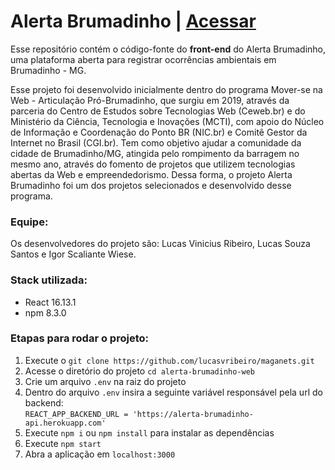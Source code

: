 # Alerta Brumadinho | [Acessar](https://alertabrumadinho.netlify.app/)

Esse repositório contém o código-fonte do **front-end** do Alerta Brumadinho, uma plataforma aberta para registrar ocorrências ambientais em Brumadinho - MG.

Esse projeto foi desenvolvido inicialmente dentro do programa Mover-se na Web - Articulação Pró-Brumadinho, que surgiu em 2019, através da parceria do Centro de Estudos sobre Tecnologias Web (Ceweb.br) e do Ministério da Ciência, Tecnologia e Inovações (MCTI), com apoio do Núcleo de Informação e Coordenação do Ponto BR (NIC.br) e Comitê Gestor da Internet no Brasil (CGI.br). Tem como objetivo ajudar a comunidade da cidade de Brumadinho/MG, atingida pelo rompimento da barragem no mesmo ano, através do fomento de projetos que utilizem tecnologias abertas da Web e empreendedorismo. Dessa forma, o projeto Alerta Brumadinho foi um dos projetos selecionados e desenvolvido desse programa.

### Equipe:

Os desenvolvedores do projeto são: Lucas Vinicius Ribeiro, Lucas Souza Santos e Igor Scaliante Wiese.

### Stack utilizada:

- React 16.13.1
- npm 8.3.0

### Etapas para rodar o projeto:

1. Execute o `git clone https://github.com/lucasvribeiro/maganets.git`
2. Acesse o diretório do projeto `cd alerta-brumadinho-web`
3. Crie um arquivo `.env` na raiz do projeto
4. Dentro do arquivo `.env` insira a seguinte variável responsável pela url do backend: <br />`REACT_APP_BACKEND_URL = 'https://alerta-brumadinho-api.herokuapp.com'`
5. Execute `npm i` ou `npm install` para instalar as dependências
6. Execute `npm start`
7. Abra a aplicação em `localhost:3000`
